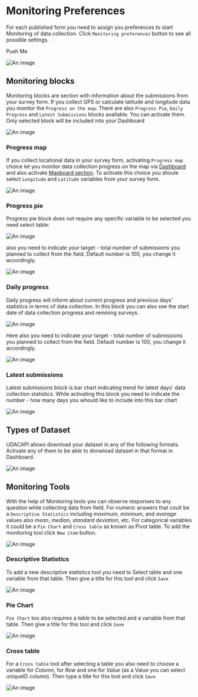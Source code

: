 # Monitoring Preferences

For each published form you need to assign you preferences to start Monitoring of data collection. Click `Monitoring preferences` button to see all possible settings.

<BestButton>Push Me</BestButton>

![An image](/images/s7_1-MPreferences.png)

## Monitoring blocks

Monitoring blocks are section with information about the submissions from your survey form. If you collect GPS or calculate latitude and longitude data you monitor the `Progress on the map`. There are also `Progress Pie`, `Daily Progress` and `Latest Submissions` blocks available. You can activate them. Only selected block will be included into your Dashboard

![An image](/images/s07_1DB_empty.png)

### Progress map

If you collect locational data in your survey form, activating `Progress map` choice let you monitor data collection progress on the map via [Dashboard](/guide/09-dashboard.md) and also activate [Mapboard section](/guide/11-mapboard.md). To activate this choice you shoule select `Longitude` and `Latitude` variables from your survey form.

![An image](/images/s07_1PM.png)

### Progress pie

Progress pie block does not require any specific variable to be selected you need select table:

![An image](/images/s07_1PP.png)

also you need to indicate your target - total number of submissions you planned to collect from the field. Default number is 100, you change it accordingly.

![An image](/images/s07_1PP_target.png)

### Daily progress

Daily progress will inform about current progress and previous days' statistics in terms of data collection. In this block you can also see the start date of data collection progress and remining surveys.

![An image](/images/s07_1PP.png)

Here also you need to indicate your target - total number of submissions you planned to collect from the field. Default number is 100, you change it accordingly.

![An image](/images/s07_1DP_target.png)

### Latest submissions

Latest submissions block is bar chart indicating trend for latest days' data collection statistics. While activating this block you need to indicate the number - how many days you whould like to include into this bar chart

![An image](/images/s07_1LS.png)

## Types of Dataset

UDACAPI allows download your dataset in any of the following formats. Activate any of them to be able to donwload dataset in that format in Dashboard. 

![An image](/images/s07_2_Datasets.png)

## Monitoring Tools

With the help of Monitoring tools you can observe responses to any question while collecting data from field. For numeric answers that coult be a `Descriptive Statistics` including *maximum*, *minimum*, and *avarage* values also *mean*, *median*, *standard deviation*, etc. For categorical variables it could be a `Pie Chart` and `Cross table` as known as Pivot table. To add the monitoring tool click `New item` button.

![An image](/images/s07_3_MT.png)

### Descriptive Statistics

To add a new descriptive statistics tool you need to Select table and one variable from that table. Then give a title for this tool and click `Save`

![An image](/images/s07_3_MT_DS.png)

### Pie Chart

`Pie Chart` too also requires a *table* to be selected and a variable from that table. Then give a title for this tool and click `Save`

![An image](/images/s07_3_MT_PCh.png)

### Cross table

For a `Cross table` tool after selecting a table you also need to choose a variable for *Column*, for *Row* and one for *Value* (as a Value you can select uniqueID column). Then type a title for this tool and click `Save`

![An image](/images/s07_3_MT_CT.png)